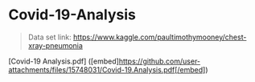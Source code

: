#                                                                Covid-19-Analysis 
> Data set link:
https://www.kaggle.com/paultimothymooney/chest-xray-pneumonia


[Covid-19 Analysis.pdf] ([embed]https://github.com/user-attachments/files/15748031/Covid-19.Analysis.pdf[/embed])
